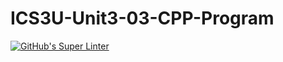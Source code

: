 # ICS3U-Unit3-03-CPP-Program

[![GitHub's Super Linter](https://github.com/Igor-Zhelezniak-1/ICS3U-Unit3-03-CPP-Program/workflows/GitHub's%20Super%20Linter/badge.svg)](https://github.com/Igor-Zhelezniak-1/ICS3U-Unit3-03-CPP-Program/actions)
